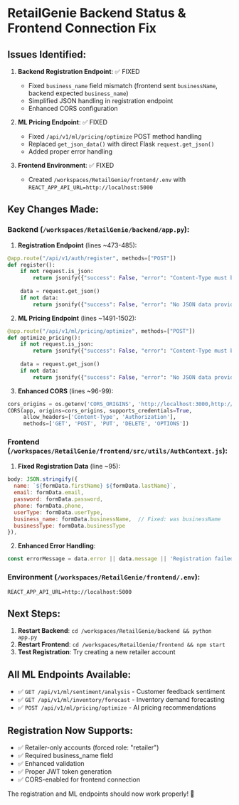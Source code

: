 # RetailGenie Backend Status & Frontend Connection Fix

## Issues Identified:

1. **Backend Registration Endpoint**: ✅ FIXED
   - Fixed `business_name` field mismatch (frontend sent `businessName`, backend expected `business_name`)
   - Simplified JSON handling in registration endpoint
   - Enhanced CORS configuration

2. **ML Pricing Endpoint**: ✅ FIXED  
   - Fixed `/api/v1/ml/pricing/optimize` POST method handling
   - Replaced `get_json_data()` with direct Flask `request.get_json()`
   - Added proper error handling

3. **Frontend Environment**: ✅ FIXED
   - Created `/workspaces/RetailGenie/frontend/.env` with `REACT_APP_API_URL=http://localhost:5000`

## Key Changes Made:

### Backend (`/workspaces/RetailGenie/backend/app.py`):

1. **Registration Endpoint** (lines ~473-485):
```python
@app.route("/api/v1/auth/register", methods=["POST"])
def register():
    if not request.is_json:
        return jsonify({"success": False, "error": "Content-Type must be application/json"}), 400
    
    data = request.get_json()
    if not data:
        return jsonify({"success": False, "error": "No JSON data provided"}), 400
```

2. **ML Pricing Endpoint** (lines ~1491-1502):
```python
@app.route("/api/v1/ml/pricing/optimize", methods=["POST"])
def optimize_pricing():
    if not request.is_json:
        return jsonify({"success": False, "error": "Content-Type must be application/json"}), 400
    
    data = request.get_json()
    if not data:
        return jsonify({"success": False, "error": "No JSON data provided"}), 400
```

3. **Enhanced CORS** (lines ~96-99):
```python
cors_origins = os.getenv('CORS_ORIGINS', 'http://localhost:3000,http://localhost:3001,http://127.0.0.1:3000').split(',')
CORS(app, origins=cors_origins, supports_credentials=True, 
     allow_headers=['Content-Type', 'Authorization'],
     methods=['GET', 'POST', 'PUT', 'DELETE', 'OPTIONS'])
```

### Frontend (`/workspaces/RetailGenie/frontend/src/utils/AuthContext.js`):

1. **Fixed Registration Data** (line ~95):
```javascript
body: JSON.stringify({
  name: `${formData.firstName} ${formData.lastName}`,
  email: formData.email,
  password: formData.password,
  phone: formData.phone,
  userType: formData.userType,
  business_name: formData.businessName,  // Fixed: was businessName
  businessType: formData.businessType
}),
```

2. **Enhanced Error Handling**:
```javascript
const errorMessage = data.error || data.message || 'Registration failed';
```

### Environment (`/workspaces/RetailGenie/frontend/.env`):
```
REACT_APP_API_URL=http://localhost:5000
```

## Next Steps:

1. **Restart Backend**: `cd /workspaces/RetailGenie/backend && python app.py`
2. **Restart Frontend**: `cd /workspaces/RetailGenie/frontend && npm start`
3. **Test Registration**: Try creating a new retailer account

## All ML Endpoints Available:
- ✅ `GET /api/v1/ml/sentiment/analysis` - Customer feedback sentiment
- ✅ `GET /api/v1/ml/inventory/forecast` - Inventory demand forecasting  
- ✅ `POST /api/v1/ml/pricing/optimize` - AI pricing recommendations

## Registration Now Supports:
- ✅ Retailer-only accounts (forced role: "retailer")
- ✅ Required business_name field
- ✅ Enhanced validation
- ✅ Proper JWT token generation
- ✅ CORS-enabled for frontend connection

The registration and ML endpoints should now work properly! 🚀

